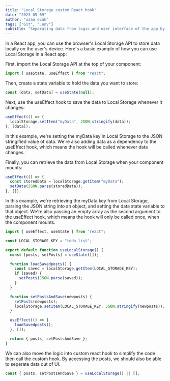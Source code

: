```yaml
---
title: "Local Storage custom React hook"
date: "2023-05-09"
author: "ozan ocak"
tags: ["Git", ".env"]
subtitle: "Seperating data from logic and user interface of the app by using custom hook ...."
---
```


In a React app, you can use the browser's Local Storage API to store data locally on the user's device. Here's a basic example of how you can use Local Storage in a React app:

First, import the Local Storage API at the top of your component:

```javascript
import { useState, useEffect } from "react";
```

Then, create a state variable to hold the data you want to store:

```javascript
const [data, setData] = useState(null);
```

Next, use the useEffect hook to save the data to Local Storage whenever it changes:

```javascript
useEffect(() => {
  localStorage.setItem("myData", JSON.stringify(data));
}, [data]);
```

In this example, we're setting the myData key in Local Storage to the JSON stringified value of data. We're also adding data as a dependency to the useEffect hook, which means the hook will be called whenever data changes.

Finally, you can retrieve the data from Local Storage when your component mounts:

```javascript
useEffect(() => {
  const storedData = localStorage.getItem("myData");
  setData(JSON.parse(storedData));
}, []);
```

In this example, we're retrieving the myData key from Local Storage, parsing the JSON string into an object, and setting the data state variable to that object. We're also passing an empty array as the second argument to the useEffect hook, which means the hook will only be called once, when the component mounts.

```javascript
import { useEffect, useState } from "react";

const LOCAL_STORAGE_KEY = "todo_list";

export default function useLocalStorage() {
  const [posts, setPosts] = useState([]);

  function loadSavedposts() {
    const saved = localStorage.getItem(LOCAL_STORAGE_KEY);
    if (saved) {
      setPosts(JSON.parse(saved));
    }
  }

  function setPostsAndSave(newposts) {
    setPosts(newposts);
    localStorage.setItem(LOCAL_STORAGE_KEY, JSON.stringify(newposts));
  }

  useEffect(() => {
    loadSavedposts();
  }, []);

  return { posts, setPostsAndSave };
}
```

We can also move the logic into custom react hook to simplify the code then call the custom hook.
By accessing the posts, we should also be able to seperate data out of UI.

```javascript
const { posts, setPostsAndSave } = useLocalStorage() || [];
```
